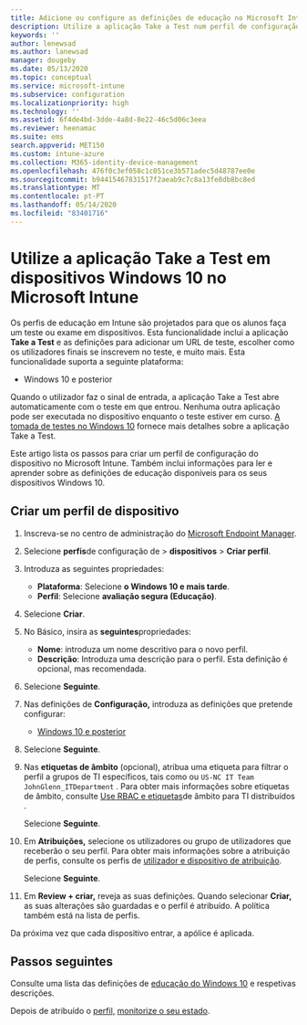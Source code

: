```yaml
---
title: Adicione ou configure as definições de educação no Microsoft Intune - Azure [ Microsoft Docs
description: Utilize a aplicação Take a Test num perfil de configuração do dispositivo no Windows 10 e posteriormente em dispositivos no Microsoft Intune. Crie um perfil de configuração utilizando as definições de Educação e introduza um URL de aplicação de teste, escolha como os utilizadores sinuem, monitorizem o ecrã durante o teste e permitam ou previnem sugestões de texto durante o teste.
keywords: ''
author: lenewsad
ms.author: lanewsad
manager: dougeby
ms.date: 05/13/2020
ms.topic: conceptual
ms.service: microsoft-intune
ms.subservice: configuration
ms.localizationpriority: high
ms.technology: ''
ms.assetid: 6f4de4bd-3dde-4a8d-8e22-46c5d06c3eea
ms.reviewer: heenamac
ms.suite: ems
search.appverid: MET150
ms.custom: intune-azure
ms.collection: M365-identity-device-management
ms.openlocfilehash: 476f0c3ef058c1c051ce3b571adec5d48787ee0e
ms.sourcegitcommit: b94415467831517f2aeab9c7c8a13fe8db8bc8ed
ms.translationtype: MT
ms.contentlocale: pt-PT
ms.lasthandoff: 05/14/2020
ms.locfileid: "83401716"
---
```

# <a name="use-the-take-a-test-app-on-windows-10-devices-in-microsoft-intune"></a>Utilize a aplicação Take a Test em dispositivos Windows 10 no Microsoft Intune

Os perfis de educação em Intune são projetados para que os alunos faça um teste ou exame em dispositivos. Esta funcionalidade inclui a aplicação **Take a Test** e as definições para adicionar um URL de teste, escolher como os utilizadores finais se inscrevem no teste, e muito mais. Esta funcionalidade suporta a seguinte plataforma:

- Windows 10 e posterior

Quando o utilizador faz o sinal de entrada, a aplicação Take a Test abre automaticamente com o teste em que entrou. Nenhuma outra aplicação pode ser executada no dispositivo enquanto o teste estiver em curso. [A tomada de testes no Windows 10](https://docs.microsoft.com/education/windows/take-tests-in-windows-10) fornece mais detalhes sobre a aplicação Take a Test.

Este artigo lista os passos para criar um perfil de configuração do dispositivo no Microsoft Intune. Também inclui informações para ler e aprender sobre as definições de educação disponíveis para os seus dispositivos Windows 10.

## <a name="create-a-device-profile"></a>Criar um perfil de dispositivo

1. Inscreva-se no centro de administração do [Microsoft Endpoint Manager](https://go.microsoft.com/fwlink/?linkid=2109431).
2. Selecione **perfis**de configuração de  >  **dispositivos**  >  **Criar perfil**.
3. Introduza as seguintes propriedades:

    - **Plataforma**: Selecione **o Windows 10 e mais tarde**.
    - **Perfil**: Selecione **avaliação segura (Educação)**.

4. Selecione **Criar**.
5. No Básico, insira as **seguintes**propriedades:

    - **Nome**: introduza um nome descritivo para o novo perfil.
    - **Descrição**: Introduza uma descrição para o perfil. Esta definição é opcional, mas recomendada.

6. Selecione **Seguinte**.
7. Nas definições de **Configuração,** introduza as definições que pretende configurar:

    - [Windows 10 e posterior](education-settings-windows.md)

8. Selecione **Seguinte**.

9. Nas **etiquetas de âmbito** (opcional), atribua uma etiqueta para filtrar o perfil a grupos de TI específicos, tais como ou `US-NC IT Team` `JohnGlenn_ITDepartment` . Para obter mais informações sobre etiquetas de âmbito, consulte [Use RBAC e etiquetas](../fundamentals/scope-tags.md)de âmbito para TI distribuídos .

    Selecione **Seguinte**.

10. Em **Atribuições,** selecione os utilizadores ou grupo de utilizadores que receberão o seu perfil. Para obter mais informações sobre a atribuição de perfis, consulte os perfis de [utilizador e dispositivo de atribuição](device-profile-assign.md).

    Selecione **Seguinte**.

11. Em **Review + criar,** reveja as suas definições. Quando selecionar **Criar,** as suas alterações são guardadas e o perfil é atribuído. A política também está na lista de perfis.

Da próxima vez que cada dispositivo entrar, a apólice é aplicada.

## <a name="next-steps"></a>Passos seguintes

Consulte uma lista das definições de [educação do Windows 10](education-settings-windows.md) e respetivas descrições.

Depois de atribuído o [perfil,](device-profile-assign.md) [monitorize o seu estado](device-profile-monitor.md).
